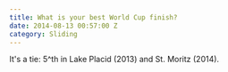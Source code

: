 ```yaml
---
title: What is your best World Cup finish?
date: 2014-08-13 00:57:00 Z
category: Sliding
---
```


It's a tie: 5^th in Lake Placid (2013) and St. Moritz (2014).
